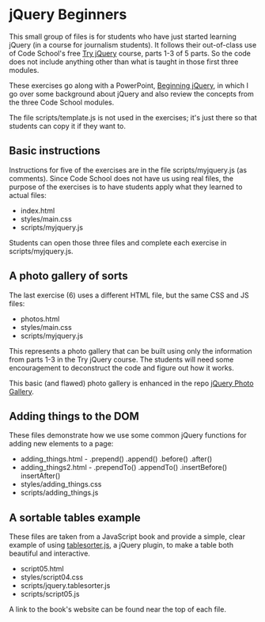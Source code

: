 jQuery Beginners
================

This small group of files is for students who have just started learning jQuery (in a course for journalism students). It follows their out-of-class use of Code School's free [Try jQuery](http://try.jquery.com/) course, parts 1-3 of 5 parts. So the code does not include anything other than what is taught in those first three modules.

These exercises go along with a PowerPoint, [Beginning jQuery](http://www.slideshare.net/macloo/j-query-review1), in which I go over some background about jQuery and also review the concepts from the three Code School modules.

The file scripts/template.js is not used in the exercises; it's just there so that students can copy it if they want to.

## Basic instructions

Instructions for five of the exercises are in the file scripts/myjquery.js (as comments). Since Code School does not have us using real files, the purpose of the exercises is to have students apply what they learned to actual files:

+ index.html
+ styles/main.css
+ scripts/myjquery.js

Students can open those three files and complete each exercise in scripts/myjquery.js.

## A photo gallery of sorts

The last exercise (6) uses a different HTML file, but the same CSS and JS files:

+ photos.html
+ styles/main.css
+ scripts/myjquery.js

This represents a photo gallery that can be built using only the information from parts 1-3 in the Try jQuery course. The students will need some encouragement to deconstruct the code and figure out how it works.

This basic (and flawed) photo gallery is enhanced in the repo [jQuery Photo Gallery](https://github.com/macloo/jquery-photo-gallery).

## Adding things to the DOM

These files demonstrate how we use some common jQuery functions for adding new elements to a page:

+ adding_things.html - .prepend() .append() .before() .after()
+ adding_things2.html - .prependTo() .appendTo() .insertBefore() insertAfter()
+ styles/adding_things.css
+ scripts/adding_things.js

## A sortable tables example

These files are taken from a JavaScript book and provide a simple, clear example of using [tablesorter.js](http://tablesorter.com/docs/), a jQuery plugin, to make a table both beautiful and interactive.

+ script05.html
+ styles/script04.css
+ scripts/jquery.tablesorter.js
+ scripts/script05.js

A link to the book's website can be found near the top of each file.
